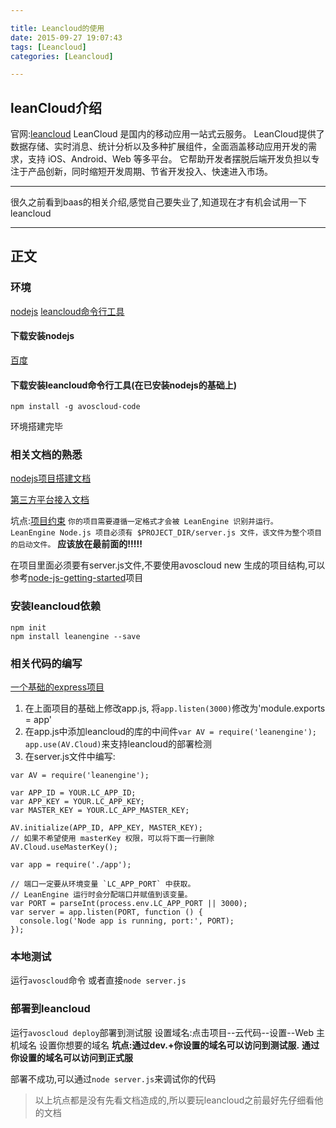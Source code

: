```yaml
---

title: Leancloud的使用
date: 2015-09-27 19:07:43
tags: [Leancloud]
categories: [Leancloud]

---
```

## leanCloud介绍
官网:[leancloud](https://leancloud.cn/)
LeanCloud 是国内的移动应用一站式云服务。
LeanCloud提供了数据存储、实时消息、统计分析以及多种扩展组件，全面涵盖移动应用开发的需求，支持 iOS、Android、Web 等多平台。
它帮助开发者摆脱后端开发负担以专注于产品创新，同时缩短开发周期、节省开发投入、快速进入市场。

----

很久之前看到baas的相关介绍,感觉自己要失业了,知道现在才有机会试用一下leancloud

----

## 正文

### 环境

[nodejs](http://nodejs.org/)
[leancloud命令行工具](https://leancloud.cn/docs/cloud_code_commandline.html)

#### 下载安装nodejs
[百度](http://www.baidu.com/s?wd=nodejs%E5%AE%89%E8%A3%85)

#### 下载安装leancloud命令行工具(在已安装nodejs的基础上)
`npm install -g avoscloud-code`

环境搭建完毕

<!-- more -->
### 相关文档的熟悉
[nodejs项目搭建文档](https://leancloud.cn/docs/leanengine_guide-node.html)

[第三方平台接入文档](https://leancloud.cn/docs/sns.html)

坑点:[项目约束](https://leancloud.cn/docs/leanengine_guide-node.html#项目约束)
`你的项目需要遵循一定格式才会被 LeanEngine 识别并运行。
LeanEngine Node.js 项目必须有 $PROJECT_DIR/server.js 文件，该文件为整个项目的启动文件。`
**应该放在最前面的!!!!!**

在项目里面必须要有server.js文件,不要使用avoscloud new 生成的项目结构,可以参考[node-js-getting-started](https://github.com/leancloud/node-js-getting-started)项目


### 安装leancloud依赖
```
npm init
npm install leanengine --save

```


### 相关代码的编写
[一个基础的express项目](http://www.tuicool.com/articles/nIJfUnU)
1. 在上面项目的基础上修改app.js, 将`app.listen(3000)`修改为'module.exports = app'
2. 在app.js中添加leancloud的库的中间件`var AV = require('leanengine'); app.use(AV.Cloud)`来支持leancloud的部署检测
3. 在server.js文件中编写:
```
var AV = require('leanengine');

var APP_ID = YOUR.LC_APP_ID;
var APP_KEY = YOUR.LC_APP_KEY;
var MASTER_KEY = YOUR.LC_APP_MASTER_KEY;

AV.initialize(APP_ID, APP_KEY, MASTER_KEY);
// 如果不希望使用 masterKey 权限，可以将下面一行删除
AV.Cloud.useMasterKey();

var app = require('./app');

// 端口一定要从环境变量 `LC_APP_PORT` 中获取。
// LeanEngine 运行时会分配端口并赋值到该变量。
var PORT = parseInt(process.env.LC_APP_PORT || 3000);
var server = app.listen(PORT, function () {
  console.log('Node app is running, port:', PORT);
});

```

### 本地测试
运行`avoscloud`命令
或者直接`node server.js`

### 部署到leancloud
运行`avoscloud deploy`部署到测试服
设置域名:点击项目--云代码--设置--Web 主机域名 设置你想要的域名
**坑点:通过dev.+你设置的域名可以访问到测试服.**
**通过你设置的域名可以访问到正式服**

部署不成功,可以通过`node server.js`来调试你的代码

> 以上坑点都是没有先看文档造成的,所以要玩leancloud之前最好先仔细看他的文档









